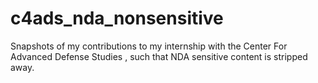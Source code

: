 # c4ads_nda_nonsensitive
Snapshots of my contributions to my internship with the Center For Advanced Defense Studies , such that NDA sensitive content is stripped away.
